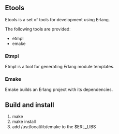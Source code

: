 ## Etools

Etools is a set of tools for development using Erlang.

The following tools are provided:

 * etmpl
 * emake

### Etmpl

Etmpl is a tool for generating Erlang module templates.

### Emake

Emake builds an Erlang project with its dependencies.

## Build and install

1. make
2. make install
3. add /usr/local/lib/emake to the $ERL_LIBS
